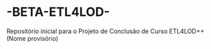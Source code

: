 # -BETA-ETL4LOD-
Repositório inicial para o Projeto de Conclusão de Curso ETL4LOD++ (Nome provisório)
